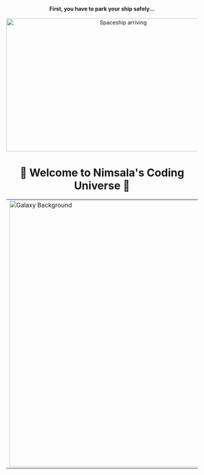 <!-- GitHub Profile README -->

<!-- Start of the Universe 🚀 -->
<p align="center">
  <strong>First, you have to park your ship safely...</strong><br><br>
  <img src="path-to-your-universe-ship.gif" alt="Spaceship arriving" width="600" height="350"/>
</p>

<!-- Welcome Message -->
<h1 align="center">
  🌌 Welcome to Nimsala's Coding Universe 🌌
</h1>

<!-- Side-by-side layout: Galaxy GIF (left) + Bio (right) -->
<table align="center">
  <tr>
    <td>
      <img src="path-to-your-galaxy-image.gif" alt="Galaxy Background" width="600" height="700"/>
    </td>
    <td style="padding-left: 30px; vertical-align: top;">
      <h2>🚀 Who Am I?</h2>
      <p>
        👩‍💻 I'm a passionate explorer in the world of technology.<br><br>
        🧠 <strong>AI Enthusiast</strong><br>
        🤖 <strong>Machine Learning & Deep Learning Practitioner</strong><br>
        🔬 <strong>AI Researcher</strong><br>
        📊 <strong>Data Science Explorer</strong><br><br>
        I believe the universe of code is infinite,<br>
        and I'm here to chart my own constellation in it ✨
      </p>
    </td>
  </tr>
</table>
